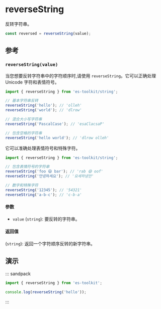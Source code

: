 # reverseString

反转字符串。

```typescript
const reversed = reverseString(value);
```

## 参考

### `reverseString(value)`

当您想要反转字符串中的字符顺序时,请使用 `reverseString`。它可以正确处理 Unicode 字符和表情符号。

```typescript
import { reverseString } from 'es-toolkit/string';

// 基本字符串反转
reverseString('hello'); // 'olleh'
reverseString('world'); // 'dlrow'

// 混合大小写字符串
reverseString('PascalCase'); // 'esaClacsaP'

// 包含空格的字符串
reverseString('hello world'); // 'dlrow olleh'
```

它可以准确处理表情符号和特殊字符。

```typescript
import { reverseString } from 'es-toolkit/string';

// 包含表情符号的字符串
reverseString('foo 😄 bar'); // 'rab 😄 oof'
reverseString('안녕하세요'); // '요세하녕안'

// 数字和特殊字符
reverseString('12345'); // '54321'
reverseString('a-b-c'); // 'c-b-a'
```

#### 参数

- `value` (`string`): 要反转的字符串。

#### 返回值

(`string`): 返回一个字符顺序反转的新字符串。

## 演示

::: sandpack

```ts index.ts
import { reverseString } from 'es-toolkit';

console.log(reverseString('hello'));
```

:::
